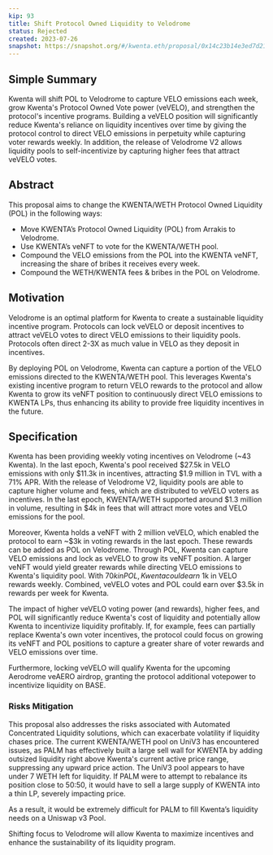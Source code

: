 ```yaml
--- 
kip: 93
title: Shift Protocol Owned Liquidity to Velodrome
status: Rejected
created: 2023-07-26
snapshot: https://snapshot.org/#/kwenta.eth/proposal/0x14c23b14e3ed7d21bb9fbc6d76c15004c3e898a85bfdaad334c5ba49325f7484
--- 
```


## Simple Summary
Kwenta will shift POL to Velodrome to capture VELO emissions each week, grow Kwenta's Protocol Owned Vote power (veVELO), and strengthen the protocol's incentive programs. Building a veVELO position will significantly reduce Kwenta's reliance on liquidity incentives over time by giving the protocol control to direct VELO emissions in perpetuity while capturing voter rewards weekly. In addition, the release of Velodrome V2 allows liquidity pools to self-incentivize by capturing higher fees that attract veVELO votes. 

## Abstract
This proposal aims to change the KWENTA/WETH Protocol Owned Liquidity (POL) in the following ways:
- Move KWENTA’s Protocol Owned Liquidity (POL) from Arrakis to Velodrome.
- Use KWENTA’s veNFT to vote for the KWENTA/WETH pool.
- Compound the VELO emissions from the POL into the KWENTA veNFT, increasing the share of bribes it receives every week.
- Compound the WETH/KWENTA fees & bribes in the POL on Velodrome.

## Motivation
Velodrome is an optimal platform for Kwenta to create a sustainable liquidity incentive program. Protocols can lock veVELO or deposit incentives to attract veVELO votes to direct VELO emissions to their liquidity pools. Protocols often direct 2-3X as much value in VELO as they deposit in incentives. 

By deploying POL on Velodrome, Kwenta can capture a portion of the VELO emissions directed to the KWENTA/WETH pool. This leverages Kwenta's existing incentive program to return VELO rewards to the protocol and allow Kwenta to grow its veNFT position to continuously direct VELO emissions to KWENTA LPs, thus enhancing its ability to provide free liquidity incentives in the future. 


## Specification
Kwenta has been providing weekly voting incentives on Velodrome (~43 Kwenta). In the last epoch, Kwenta's pool received $27.5k in VELO emissions with only $11.3k in incentives, attracting $1.9 million in TVL with a 71% APR. With the release of Velodrome V2, liquidity pools are able to capture higher volume and fees, which are distributed to veVELO voters as incentives. In the last epoch, KWENTA/WETH supported around $1.3 million in volume, resulting in $4k in fees that will attract more votes and VELO emissions for the pool. 

Moreover, Kwenta holds a veNFT with 2 million veVELO, which enabled the protocol to earn ~$3k in voting rewards in the last epoch. These rewards can be added as POL on Velodrome. Through POL, Kwenta can capture VELO emissions and lock as veVELO to grow its veNFT position. A larger veNFT would yield greater rewards while directing VELO emissions to Kwenta's liquidity pool. With $70k in POL, Kwenta could earn ~$1k in VELO rewards weekly. Combined, veVELO votes and POL could earn over $3.5k in rewards per week for Kwenta.

The impact of higher veVELO voting power (and rewards), higher fees, and POL will significantly reduce Kwenta's cost of liquidity and potentially allow Kwenta to incentivize liquidity profitably. If, for example, fees can partially replace Kwenta's own voter incentives, the protocol could focus on growing its veNFT and POL positions to capture a greater share of voter rewards and VELO emissions over time. 

Furthermore, locking veVELO will qualify Kwenta for the upcoming Aerodrome veAERO airdrop, granting the protocol additional votepower to incentivize liquidity on BASE.

### Risks Mitigation
This proposal also addresses the risks associated with Automated Concentrated Liquidity solutions, which can exacerbate volatility if liquidity chases price. The current KWENTA/WETH pool on UniV3 has encountered issues, as PALM has effectively built a large sell wall for KWENTA by adding outsized liquidity right above Kwenta's current active price range, suppressing any upward price action. The UniV3 pool appears to have under 7 WETH left for liquidity. If PALM were to attempt to rebalance its position close to 50:50, it would have to sell a large supply of KWENTA into a thin LP, severely impacting price.

As a result, it would be extremely difficult for PALM to fill Kwenta’s liquidity needs on a Uniswap v3 Pool. 

Shifting focus to Velodrome will allow Kwenta to maximize incentives and enhance the sustainability of its liquidity program. 


